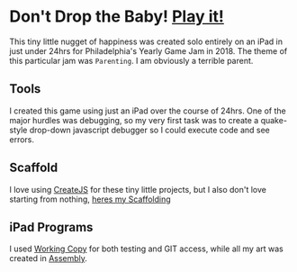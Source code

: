 # Don't Drop the Baby! [Play it!](https://willstall.github.io/DontDropTheBaby/) 
This tiny little nugget of happiness was created solo entirely on an iPad in just under 24hrs for Philadelphia's Yearly Game Jam in 2018. The theme of this particular jam was `Parenting`. I am obviously a terrible parent.

## Tools
I created this game using just an iPad over the course of 24hrs. One of the major hurdles was debugging, so my very first task was to create a quake-style drop-down javascript debugger so I could execute code and see errors.

## Scaffold
I love using [CreateJS](https://github.com/CreateJS/CreateJS) for these tiny little projects, but I also don't love starting from nothing, [heres my Scaffolding](https://github.com/willstall/CreateJSScaffold)

## iPad Programs

I used [Working Copy](https://workingcopyapp.com) for both testing and GIT access, while all my art was created in [Assembly](http://assemblyapp.co).
